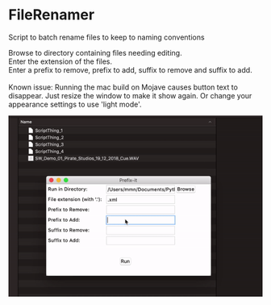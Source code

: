 # FileRenamer
Script to batch rename files to keep to naming conventions<br/>

Browse to directory containing files needing editing.<br/>
Enter the extension of the files.<br/>
Enter a prefix to remove, prefix to add, suffix to remove and suffix to add.<br/>
<br/>
Known issue: Running the mac build on Mojave causes button text to disappear. Just resize the window to make it show again. Or change your appearance settings to use 'light mode'.

![](PrefixDemo.gif)
